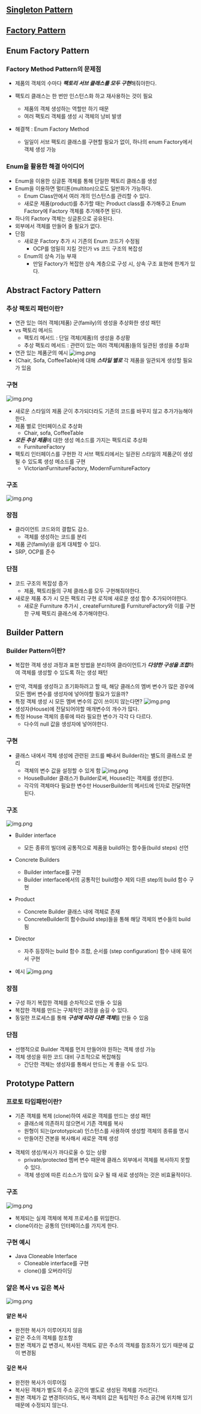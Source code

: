 ## [Singleton Pattern](Singleton.md)

## [Factory Pattern](FactoryMethod/FactoryMethod.md)

## Enum Factory Pattern 

### Factory Method Pattern의 문제점 
- 제품의 객체의 수마다 ***팩토리 서브 클래스를 모두 구현***해줘야한다.
- 팩토리 클래스는 한 번만 인스턴스화 하고 재사용하는 것이 필요 
  - 제품의 객체 생성하는 역할만 하기 때문
  - 여러 팩토리 객체를 생성 시 객체의 낭비 발생 

- 해결책 : Enum Factory Method 
  - 일일이 서브 팩토리 클래스를 구현할 필요가 없이, 하나의 enum Factory에서 객체 생성 가능

### Enum을 활용한 해결 아이디어 
- Enum을 이용한 싱글톤 객체를 통해 단일한 팩토리 클래스를 생성 
- Enum을 이용하면 멀티톤(multiton)으로도 일반화가 가능하다. 
  - Enum Class안에서 여러 개의 인스턴스를 관리할 수 있다. 
  - 새로운 제품(product)를 추가할 때는 Product class를 추가해주고 Enum Factory에 Factory 객체를 추가해주면 된다.
- 하나의 Factory 객체는 싱글톤으로 공유된다. 
- 외부에서 객체를 만들어 줄 필요가 없다. 
- 단점 
  - 새로운 Factory 추가 시 기존의 Enum 코드가 수정됨
    - OCP를 엄밀히 지킬 것인가 vs 코드 구조의 복잡성
  - Enum의 상속 기능 부재 
    - 만일 Factory가 복잡한 상속 계층으로 구성 시, 상속 구조 표현에 한계가 있다. 

## Abstract Factory Pattern
### 추상 팩토리 패턴이란? 
- 연관 있는 여러 객체(제품) 군(family)의 생성을 추상화한 생성 패턴 
- vs 팩토리 메서드 
  - 팩토리 메서드 : 단일 객체(제품)의 생성을 추상황 
  - 추상 팩토리 메서드 : 관련이 있는 여러 객체(제품)들의 일관된 생성을 추상화
- 연관 있는 제품군의 예시
![img.png](AbstractFactory/연관있는제품예시.png)
- {Chair, Sofa, CoffeeTable}에 대해 _**스타일 별로**_ 각 제품을 일관되게 생성할 필요가 있음 

### 구현
![img.png](AbstractFactory/구현.png)
- 새로운 스타일의 제품 군이 추가되더라도 기존의 코드를 바꾸지 않고 추가가능해야한다. 
- 제품 별로 인터페이스로 추상화 
  - Chair, sofa, CoffeeTable  
- ***모든 추상 제품***에 대한 생성 메소드를 가지는 팩토리로 추상화 
  - FurnitureFactory 
- 팩토리 인터페이스를 구현한 각 서브 팩토리에서는 일관된 스타일의 제품군이 생성될 수 있도록 생성 메소드를 구현 
  - VictorianFurnitureFactory, ModernFurnitureFactory 

 ### 구조
![img.png](AbstractFactory/structure.png)

### 장점 
- 클라이언트 코드와의 결합도 감소. 
  - 객체를 생성하는 코드를 분리
- 제품 군(family)을 쉽게 대체할 수 있다. 
- SRP, OCP를 준수 

### 단점 
- 코드 구조의 복잡성 증가 
  - 제품, 팩토리들의 구체 클래스를 모두 구현해줘야한다. 
- 새로운 제품 추가 시 모든 팩토리 구현 로직에 새로운 생성 함수 추가되어야한다. 
  - 새로운 Furniture 추가시 , createFurniture를 FurnitureFactory와 이를 구현한 구체 팩토리 클래스에 추가해야한다. 


## Builder Pattern
### Builder Pattern이란? 
- 복잡한 객체 생성 과정과 표현 방법을 분리하여 클라이언트가 ***다양한 구성을 조합***하여 객체를 생성할 수 있도록 하는 생성 패턴 <br/> <br/>
- 만약, 객체를 생성하고 초기화하려고 할 때, 해당 클래스의 멤버 변수가 많은 경우에 모든 멤버 변수를 생성자에 넣어야할 필요가 있을까? 
- 특정 객체 생성 시 모든 멤버 변수의 값이 쓰이지 않는다면?
![img.png](Builder/BeforeBuilder.png)
- 생성자(House)에 전달되어야할 매개변수의 개수가 많다. 
- 특정 House 객체의 종류에 따라 필요한 변수가 각각 다 다르다. 
  - 다수의 null 값을 생성자에 넣어야한다. 
### 구현 
- 클래스 내에서 객체 생성에 관련된 코드를 빼내서 Builder라는 별도의 클래스로 분리 
  - 객체의 변수 값을 설정할 수 있게 함 
![img.png](Builder/AfterBuilder.png)
  - HouseBuilder 클래스가 Builder로써, House라는 객체를 생성한다. 
  - 각각의 객체마다 필요한 변수만 HouserBuilder의 메서드에 인자로 전달하면 된다. 
### 구조 
![img.png](Builder/BuilderStructure.png)
- Builder interface 
  - 모든 종류의 빌더에 공통적으로 제품을 build하는 함수들(build steps) 선언 
- Concrete Builders 
  - Builder interface를 구현 
  - Builder interface에서의 공통적인 build함수 제외 다른 step의 build 함수 구현 

- Product 
  - Concrete Builder 클래스 내에 객체로 존재
  - ConcreteBuilder의 함수(build step)들을 통해 해당 객체의 변수들의 build됨 

- Director 
  - 자주 등장하는 build 함수 조합, 순서를 (step configuration) 함수 내에 묶어서 구현 

- 예시 
![img.png](Builder/StructureExample.png)

### 장점 
- 구성 하기 복잡한 객체를 순차적으로 만들 수 있음 
- 복잡한 객체를 만드는 구체적인 과정을 숨길 수 있다. 
- 동일한 프로세스를 통해 ***구성에 따라 다른 객체***를 만들 수 있음 

### 단점 
- 선행적으로 Builder 객체를 먼저 만들어야 원하는 객체 생성 가능 
- 객체 생성을 위한 코드 대비 구조적으로 복잡해짐 
  - 간단한 객체는 생성자를 통해서 만드는 게 좋을 수도 있다. 

## Prototype Pattern 
### 프로토 타입패턴이란? 
- 기존 객체를 복제 (clone)하여 새로운 객체를 만드는 생성 패턴 
  - 클래스에 의존하지 않으면서 기존 객체를 복사 
  - 원형이 되는(prototypical) 인스턴스를 사용하여 생성할 객체의 종류를 명시 
  - 만들어진 견본을 복사해서 새로운 객체 생성 
<br/><br/>
- 객체의 생성/복사가 까다로울 수 있는 상황 
  - private/protected 멤버 변수 때문에 클래스 외부에서 객체를 복사하지 못할 수 있다. 
  - 객체 생성에 따른 리소스가 많이 요구 될 때 새로 생성하는 것은 비효율적이다. 

### 구조
![img.png](Prototype/Structure.png)
- 복제되는 실제 객체에 복제 프로세스를 위임한다. 
- clone이라는 공통의 인터페이스를 가지게 한다. 

### 구현 예시 
- Java Cloneable Interface
  - Cloneable interface를 구현
  - clone()를 오버라이딩 

### 얕은 복사 vs 깊은 복사 
![img.png](Prototype/deepandshallowcopy.png)
#### 얕은 복사 
- 완전한 복사가 이루어지지 않음
- 같은 주소의 객체를 참조함 
- 원본 객체가 값 변경시, 복사된 객체도 같은 주소의 객체를 참조하기 있기 때문에 값이 변경됨 

#### 깊은 복사 
- 완전한 복사가 이루어짐 
- 복사된 객체가 별도의 주소 공간의 별도로 생성된 객체를 가리킨다. 
- 원본 객체가 값 변경하더라도, 복사 객체의 값은 독립적인 주소 공간에 위치해 있기 때문에 수정되지 않는다. 